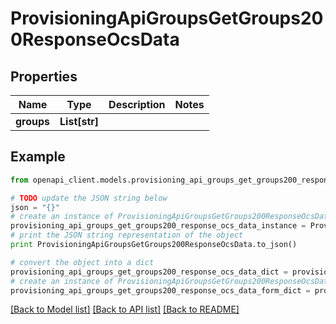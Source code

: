 # ProvisioningApiGroupsGetGroups200ResponseOcsData


## Properties
Name | Type | Description | Notes
------------ | ------------- | ------------- | -------------
**groups** | **List[str]** |  | 

## Example

```python
from openapi_client.models.provisioning_api_groups_get_groups200_response_ocs_data import ProvisioningApiGroupsGetGroups200ResponseOcsData

# TODO update the JSON string below
json = "{}"
# create an instance of ProvisioningApiGroupsGetGroups200ResponseOcsData from a JSON string
provisioning_api_groups_get_groups200_response_ocs_data_instance = ProvisioningApiGroupsGetGroups200ResponseOcsData.from_json(json)
# print the JSON string representation of the object
print ProvisioningApiGroupsGetGroups200ResponseOcsData.to_json()

# convert the object into a dict
provisioning_api_groups_get_groups200_response_ocs_data_dict = provisioning_api_groups_get_groups200_response_ocs_data_instance.to_dict()
# create an instance of ProvisioningApiGroupsGetGroups200ResponseOcsData from a dict
provisioning_api_groups_get_groups200_response_ocs_data_form_dict = provisioning_api_groups_get_groups200_response_ocs_data.from_dict(provisioning_api_groups_get_groups200_response_ocs_data_dict)
```
[[Back to Model list]](../README.md#documentation-for-models) [[Back to API list]](../README.md#documentation-for-api-endpoints) [[Back to README]](../README.md)


